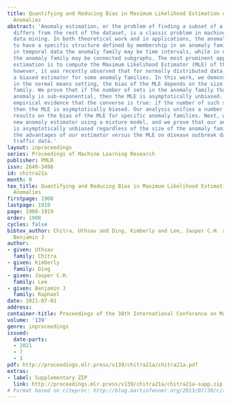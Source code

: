 ```yaml
---
title: Quantifying and Reducing Bias in Maximum Likelihood Estimation of Structured
  Anomalies
abstract: 'Anomaly estimation, or the problem of finding a subset of a dataset that
  differs from the rest of the dataset, is a classic problem in machine learning and
  data mining. In both theoretical work and in applications, the anomaly is assumed
  to have a specific structure defined by membership in an anomaly family. For example,
  in temporal data the anomaly family may be time intervals, while in network data
  the anomaly family may be connected subgraphs. The most prominent approach for anomaly
  estimation is to compute the Maximum Likelihood Estimator (MLE) of the anomaly;
  however, it was recently observed that for normally distributed data, the MLE is
  a biased estimator for some anomaly families. In this work, we demonstrate that
  in the normal means setting, the bias of the MLE depends on the size of the anomaly
  family. We prove that if the number of sets in the anomaly family that contain the
  anomaly is sub-exponential, then the MLE is asymptotically unbiased. We also provide
  empirical evidence that the converse is true: if the number of such sets is exponential,
  then the MLE is asymptotically biased. Our analysis unifies a number of earlier
  results on the bias of the MLE for specific anomaly families. Next, we derive a
  new anomaly estimator using a mixture model, and we prove that our anomaly estimator
  is asymptotically unbiased regardless of the size of the anomaly family. We illustrate
  the advantages of our estimator versus the MLE on disease outbreak data and highway
  traffic data.'
layout: inproceedings
series: Proceedings of Machine Learning Research
publisher: PMLR
issn: 2640-3498
id: chitra21a
month: 0
tex_title: Quantifying and Reducing Bias in Maximum Likelihood Estimation of Structured
  Anomalies
firstpage: 1908
lastpage: 1919
page: 1908-1919
order: 1908
cycles: false
bibtex_author: Chitra, Uthsav and Ding, Kimberly and Lee, Jasper C.H. and Raphael,
  Benjamin J
author:
- given: Uthsav
  family: Chitra
- given: Kimberly
  family: Ding
- given: Jasper C.H.
  family: Lee
- given: Benjamin J
  family: Raphael
date: 2021-07-01
address:
container-title: Proceedings of the 38th International Conference on Machine Learning
volume: '139'
genre: inproceedings
issued:
  date-parts:
  - 2021
  - 7
  - 1
pdf: http://proceedings.mlr.press/v139/chitra21a/chitra21a.pdf
extras:
- label: Supplementary ZIP
  link: http://proceedings.mlr.press/v139/chitra21a/chitra21a-supp.zip
# Format based on citeproc: http://blog.martinfenner.org/2013/07/30/citeproc-yaml-for-bibliographies/
---
```

